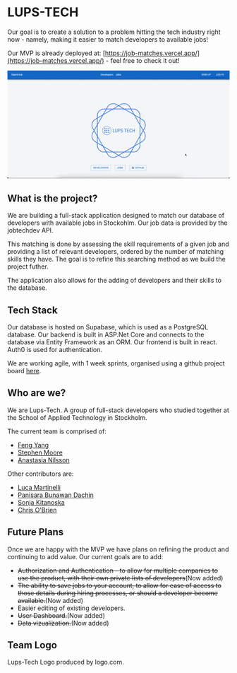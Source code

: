 # LUPS-TECH

Our goal is to create a solution to a problem hitting the tech industry right now - namely, making it easier to match developers to available jobs!

Our MVP is already deployed at: [https://job-matches.vercel.app/](https://job-matches.vercel.app/) - feel free to check it out!

<div align=center>
 <img src="jobtech.gif"/>
</div>

## What is the project?
We are building a full-stack application designed to match our database of developers with available jobs in Stockohlm. Our job data is provided by the jobtechdev API.

This matching is done by assessing the skill requirements of a given job and providing a list of relevant developers, ordered by the number of matching skills they have. The goal is to refine this searching method as we build the project futher.

The application also allows for the adding of developers and their skills to the database.

## Tech Stack

Our database is hosted on Supabase, which is used as a PostgreSQL database. Our backend is built in ASP.Net Core and connects to the database via Entity Framework as an ORM. Our frontend is built in react. Auth0 is used for authentication.

We are working agile, with 1 week sprints, organised using a github project board [here](https://github.com/orgs/lups-tech/projects/2/views/1).

## Who are we?
We are Lups-Tech. A group of full-stack developers who studied together at the School of Applied Technology in Stockholm.

The current team is comprised of:


- [Feng Yang](https://github.com/Finns841594)
- [Stephen Moore](https://github.com/SMooreSwe)
- [Anastasia Nilsson](https://www.linkedin.com/in/anastasia-nilsson/)



Other contributors are:
- [Luca Martinelli](https://github.com/Luega)
- [Panisara Bunawan Dachin](https://github.com/panisara-bd)
- [Sonja Kitanoska](https://www.linkedin.com/in/sonja-kitanoska-986ba8a8/)
- [Chris O'Brien](https://www.linkedin.com/in/chris-o-brien-314791212/)

## Future Plans

Once we are happy with the MVP we have plans on refining the product and continuing to add value. Our current goals are to add:

- ~~Authorization and Authentication - to allow for multiple companies to use the product, with their own private lists of developers~~(Now added)
- ~~The ability to save jobs to your account, to allow for ease of access to those details during hiring processes, or should a developer become available.~~(Now added)
- Easier editing of existing developers.
- ~~User Dashboard.~~(Now added)
- ~~Data vizualization.~~(Now added)

## Team Logo

Lups-Tech Logo produced by logo.com.

